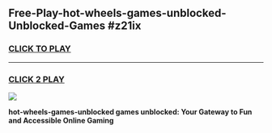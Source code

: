 
## Free-Play-hot-wheels-games-unblocked-Unblocked-Games #z21ix
<h3>
<a href="https://news.freeplayer.one?title=hot-wheels-games-unblocked&ref=8M">CLICK TO PLAY</a></h3>
<hr>

<h3>
<a href="https://news.freeplayer.one?title=hot-wheels-games-unblocked&ref=8M">CLICK 2 PLAY</a>
  
</h3>

<a href="https://news.freeplayer.one?title=hot-wheels-games-unblocked&ref=8M"><img src="https://clearcache.store/games.png"></a>


**hot-wheels-games-unblocked games unblocked: Your Gateway to Fun and Accessible Online Gaming**
